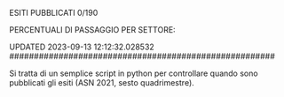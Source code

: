 ESITI PUBBLICATI 0/190 

PERCENTUALI DI PASSAGGIO PER SETTORE:

UPDATED 2023-09-13 12:12:32.028532
###################################################### 

Si tratta di un semplice script in python per controllare quando sono pubblicati gli esiti (ASN 2021, sesto quadrimestre).

